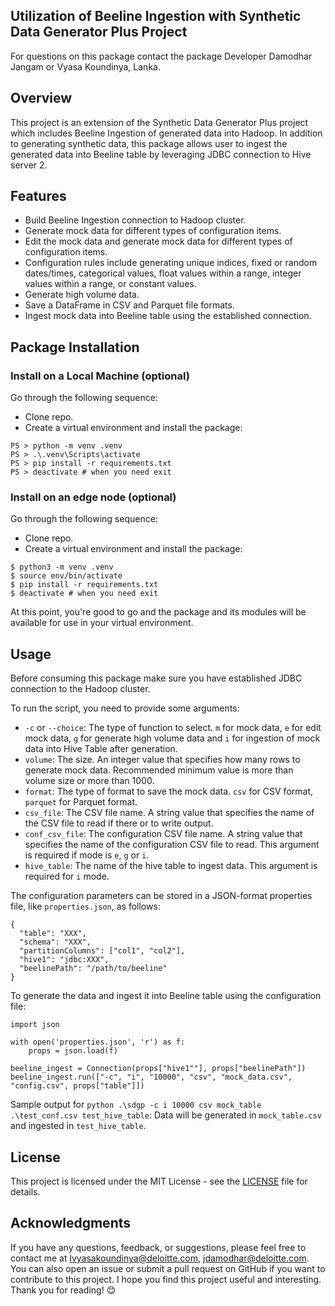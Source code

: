 ## Utilization of Beeline Ingestion with Synthetic Data Generator Plus Project

For questions on this package contact the package Developer Damodhar Jangam or Vyasa Koundinya, Lanka.

## Overview
This project is an extension of the Synthetic Data Generator Plus project which includes Beeline Ingestion of generated data into Hadoop. In addition to generating synthetic data, this package allows user to ingest the generated data into Beeline table by leveraging JDBC connection to Hive server 2.

## Features
- Build Beeline Ingestion connection to Hadoop cluster.
- Generate mock data for different types of configuration items.
- Edit the mock data and generate mock data for different types of configuration items.
- Configuration rules include generating unique indices, fixed or random dates/times, categorical values, float values within a range, integer values within a range, or constant values.
- Generate high volume data.
- Save a DataFrame in CSV and Parquet file formats.
- Ingest mock data into Beeline table using the established connection.

## Package Installation

### Install on a Local Machine (optional)
Go through the following sequence:

- Clone repo.
- Create a virtual environment and install the package:

```
PS > python -m venv .venv
PS > .\.venv\Scripts\activate
PS > pip install -r requirements.txt
PS > deactivate # when you need exit
```

### Install on an edge node (optional)
Go through the following sequence:

- Clone repo.
- Create a virtual environment and install the package:

```
$ python3 -m venv .venv
$ source env/bin/activate
$ pip install -r requirements.txt
$ deactivate # when you need exit
```

At this point, you're good to go and the package and its modules will be available for use in your virtual environment.

## Usage

Before consuming this package make sure you have established JDBC connection to the Hadoop cluster.

To run the script, you need to provide some arguments:

- `-c` or `--choice`: The type of function to select. `m` for mock data, `e` for edit mock data, `g` for generate high volume data and `i` for ingestion of mock data into Hive Table after generation.
- `volume`: The size. An integer value that specifies how many rows to generate mock data. Recommended minimum value is more than volume size or more than 1000.
- `format`: The type of format to save the mock data. `csv` for CSV format, `parquet` for Parquet format.
- `csv_file`: The CSV file name. A string value that specifies the name of the CSV file to read if there or to write output.
- `conf_csv_file`: The configuration CSV file name. A string value that specifies the name of the configuration CSV file to read. This argument is required if mode is `e`, `g` or `i`.
- `hive_table`: The name of the hive table to ingest data. This argument is required for `i` mode.

The configuration parameters can be stored in a JSON-format properties file, like `properties.json`, as follows:

```
{
  "table": "XXX",
  "schema": "XXX",
  "partitionColumns": ["col1", "col2"],
  "hive1": "jdbc:XXX",
  "beelinePath": "/path/to/beeline"
}
```

To generate the data and ingest it into Beeline table using the configuration file:

```
import json

with open('properties.json', 'r') as f:
    props = json.load(f)

beeline_ingest = Connection(props["hive1""], props["beelinePath"])
beeline_ingest.run(["-c", "i", "10000", "csv", "mock_data.csv", "config.csv", props["table"]])
```

Sample output for `python .\sdgp -c i 10000 csv mock_table .\test_conf.csv test_hive_table`: Data will be generated in `mock_table.csv` and ingested in `test_hive_table`.

## License

This project is licensed under the MIT License - see the [LICENSE](./LICENSE) file for details.

## Acknowledgments

If you have any questions, feedback, or suggestions, please feel free to contact me at lvyasakoundinya@deloitte.com, jdamodhar@deloitte.com. You can also open an issue or submit a pull request on GitHub if you want to contribute to this project.
I hope you find this project useful and interesting. Thank you for reading! 😊
